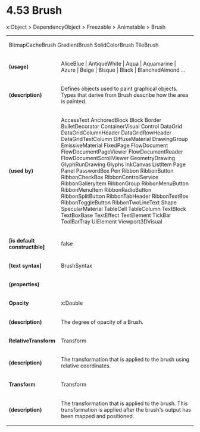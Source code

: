 <html dir="LTR" xmlns:mshelp="http://msdn.microsoft.com/mshelp" xmlns:ddue="http://ddue.schemas.microsoft.com/authoring/2003/5" xmlns:xlink="http://www.w3.org/1999/xlink" xmlns:tool="http://www.microsoft.com/tooltip"><body><input type="hidden" id="userDataCache" class="userDataStyle"><input type="hidden" id="hiddenScrollOffset"><img id="dropDownImage" style="display:none; height:0; width:0;" src="../local/drpdown.gif"><img id="dropDownHoverImage" style="display:none; height:0; width:0;" src="../local/drpdown_orange.gif"><img id="collapseImage" style="display:none; height:0; width:0;" src="../local/collapse.gif"><img id="expandImage" style="display:none; height:0; width:0;" src="../local/exp.gif"><img id="collapseAllImage" style="display:none; height:0; width:0;" src="../local/collall.gif"><img id="expandAllImage" style="display:none; height:0; width:0;" src="../local/expall.gif"><img id="copyImage" style="display:none; height:0; width:0;" src="../local/copycode.gif"><img id="copyHoverImage" style="display:none; height:0; width:0;" src="../local/copycodeHighlight.gif"><div id="header"><h1 class="heading">4.53 Brush</h1></div><div id="mainSection"><div id="mainBody"><div id="allHistory" class="saveHistory" onsave="saveAll()" onload="loadAll()"></div>
				<p xmlns:wsd="http://wsdev.schemas.microsoft.com/authoring/2008/2" xmlns:msxsl="urn:schemas-microsoft-com:xslt" xmlns:script="urn:script" xmlns:build="urn:build">
				</p>
			<div id="sectionSection0" class="section" name="collapseableSection"><content xmlns="http://ddue.schemas.microsoft.com/authoring/2003/5" xmlns:wsd="http://wsdev.schemas.microsoft.com/authoring/2008/2" xmlns:msxsl="urn:schemas-microsoft-com:xslt" xmlns:script="urn:script" xmlns:build="urn:build">
				</content></div><div id="sectionSection1" class="section" name="collapseableSection"><content xmlns="http://ddue.schemas.microsoft.com/authoring/2003/5" xmlns:wsd="http://wsdev.schemas.microsoft.com/authoring/2008/2" xmlns:msxsl="urn:schemas-microsoft-com:xslt" xmlns:script="urn:script" xmlns:build="urn:build">
					<p xmlns="">
						<mshelp:link keywords="32151b2e-6b09-45cd-afba-003da191b81a" tabindex="0">x:Object</mshelp:link> &gt; <mshelp:link keywords="35952578-1b00-44af-ab0a-4726a2e04bd8" tabindex="0">DependencyObject</mshelp:link> &gt; <mshelp:link keywords="0241894c-a4ed-4718-a177-88538350b16d" tabindex="0">Freezable</mshelp:link> &gt; <mshelp:link keywords="c50528fb-347f-48aa-9135-fc84b024ea72" tabindex="0">Animatable</mshelp:link> &gt; Brush</p>
					<p xmlns=""><b></b></p><table class="ProtocolAuthoredTable" xmlns=""><tr>
								<td colspan="2">
									<p>
										<mshelp:link keywords="c97f58ec-1d1b-4c77-b151-d4821ece9f94" tabindex="0">BitmapCacheBrush</mshelp:link> <mshelp:link keywords="d4060cd3-5740-430b-b3ed-2605e6e11f45" tabindex="0">GradientBrush</mshelp:link> <mshelp:link keywords="61fcc553-32ac-429e-9af4-d0bec3dd3f6c" tabindex="0">SolidColorBrush</mshelp:link> <mshelp:link keywords="cc9022b1-0999-4cc7-8d7e-efe1df96bdd4" tabindex="0">TileBrush</mshelp:link></p>
								</td>
							</tr><tr>
							<td>
								<p>
									<b>(usage)</b>
								</p>
							</td>
							<td>
								<p>AliceBlue | AntiqueWhite | Aqua | Aquamarine | Azure | Beige | Bisque | Black | BlanchedAlmond ...</p>
							</td>
						</tr><tr>
							<td>
								<p>
									<b>(description)</b>
								</p>
							</td>
							<td>
								<p>Defines objects used to paint graphical objects. Types that derive from Brush describe how the area is painted.</p>
							</td>
						</tr><tr>
							<td>
								<p>
									<b>(used by)</b>
								</p>
							</td>
							<td>
								<p>
									<mshelp:link keywords="0b4068fd-f3d1-4bb7-ac8b-34b1e372e8a7" tabindex="0">AccessText</mshelp:link> <mshelp:link keywords="e991e023-799d-40df-9852-e555bc99ef34" tabindex="0">AnchoredBlock</mshelp:link> <mshelp:link keywords="e5bb6d5e-0f35-4f04-ab6c-099af20ea5a2" tabindex="0">Block</mshelp:link> <mshelp:link keywords="42726e8b-3968-414e-beff-156c4eb5c04a" tabindex="0">Border</mshelp:link> <mshelp:link keywords="10181fa4-1c9b-4bc2-bdd2-a3e3e01af72c" tabindex="0">BulletDecorator</mshelp:link> <mshelp:link keywords="ac9a8b4e-625f-4d97-a5f1-00a10af91378" tabindex="0">ContainerVisual</mshelp:link> <mshelp:link keywords="b980ab01-7dbf-4bfa-885b-e98fd3546fc3" tabindex="0">Control</mshelp:link> <mshelp:link keywords="f064f15a-a9ec-4675-9508-cb8ba0fdf740" tabindex="0">DataGrid</mshelp:link> <mshelp:link keywords="c97420d5-2880-47a3-a78e-9951285abc0d" tabindex="0">DataGridColumnHeader</mshelp:link> <mshelp:link keywords="82adc5e3-485f-4ff4-867c-ca36d69783ac" tabindex="0">DataGridRowHeader</mshelp:link> <mshelp:link keywords="fc640e5a-278c-4cfc-9cbb-b7a82dfd79a8" tabindex="0">DataGridTextColumn</mshelp:link> <mshelp:link keywords="3649db82-e77a-40fc-80c6-31c64579df78" tabindex="0">DiffuseMaterial</mshelp:link> <mshelp:link keywords="725b2a26-1744-467c-8adc-e5bbbf294ab7" tabindex="0">DrawingGroup</mshelp:link> <mshelp:link keywords="2ac197b8-c608-4ddf-ac91-b4becfcf10f0" tabindex="0">EmissiveMaterial</mshelp:link> <mshelp:link keywords="b98d1c4a-8e91-42c2-b9f1-46a5723f2195" tabindex="0">FixedPage</mshelp:link> <mshelp:link keywords="371d8b09-39ab-4a70-89a6-74e8df545f16" tabindex="0">FlowDocument</mshelp:link> <mshelp:link keywords="0580fb78-4a0d-443f-9985-230899f4cc88" tabindex="0">FlowDocumentPageViewer</mshelp:link> <mshelp:link keywords="1dc002d2-3d97-4955-9d09-2186b17c8eb8" tabindex="0">FlowDocumentReader</mshelp:link> <mshelp:link keywords="d4482182-df7b-4d80-b8a9-b9023151cce2" tabindex="0">FlowDocumentScrollViewer</mshelp:link> <mshelp:link keywords="9df30a13-6ea7-408e-bbdf-99b450d8c337" tabindex="0">GeometryDrawing</mshelp:link> <mshelp:link keywords="a294f105-4ba5-44b0-8842-99d6626df30c" tabindex="0">GlyphRunDrawing</mshelp:link> <mshelp:link keywords="e3fc95b9-83c8-4719-95ae-0dfaa52e0a7e" tabindex="0">Glyphs</mshelp:link> <mshelp:link keywords="a19e36c8-cc63-4e09-b80f-54e868480ab3" tabindex="0">InkCanvas</mshelp:link> <mshelp:link keywords="b43a4dce-3df7-45db-bc96-5e6ce4209de4" tabindex="0">ListItem</mshelp:link> <mshelp:link keywords="2ae66313-c78e-4de0-b0e7-3f4cd37f3ca3" tabindex="0">Page</mshelp:link> <mshelp:link keywords="4efc3452-8492-4eb9-a70b-43317fe5a729" tabindex="0">Panel</mshelp:link> <mshelp:link keywords="6c9a7645-2ce2-48a3-a209-156fe6e07017" tabindex="0">PasswordBox</mshelp:link> <mshelp:link keywords="806c2a2d-488f-4fc5-a6c0-e580a825a91d" tabindex="0">Pen</mshelp:link> <mshelp:link keywords="54bec691-cb43-47ba-bafa-0dbf6741117e" tabindex="0">Ribbon</mshelp:link> <mshelp:link keywords="4d7e5551-23e2-4a00-8815-2a2f6c577495" tabindex="0">RibbonButton</mshelp:link> <mshelp:link keywords="24706eb9-34d9-4022-a62b-27de6b7bcfb6" tabindex="0">RibbonCheckBox</mshelp:link> <mshelp:link keywords="f22ee88c-22d8-497f-9fa2-7775999bcd63" tabindex="0">RibbonControlService</mshelp:link> <mshelp:link keywords="c556d859-5a15-4876-b9f2-61bda21dd2b1" tabindex="0">RibbonGalleryItem</mshelp:link> <mshelp:link keywords="63f91ee6-fa9f-4fbb-9918-88c6510b64db" tabindex="0">RibbonGroup</mshelp:link> <mshelp:link keywords="c63ed378-5dcd-45aa-906f-0eb71bfbd50c" tabindex="0">RibbonMenuButton</mshelp:link> <mshelp:link keywords="d8a7f4ac-c208-4c11-af15-ee7d6a911efc" tabindex="0">RibbonMenuItem</mshelp:link> <mshelp:link keywords="61a97eb8-d58b-4af1-a87a-6cad26a4b12b" tabindex="0">RibbonRadioButton</mshelp:link> <mshelp:link keywords="ee19ea7e-fe1d-4fe4-85da-02ecf09f6650" tabindex="0">RibbonSplitButton</mshelp:link> <mshelp:link keywords="5b23a827-26fe-43dd-a143-e547c7948b3c" tabindex="0">RibbonTabHeader</mshelp:link> <mshelp:link keywords="f1e60912-78e6-40b3-bf38-c865b4536799" tabindex="0">RibbonTextBox</mshelp:link> <mshelp:link keywords="93c8f55c-bc71-4cf2-941b-be50424b3e64" tabindex="0">RibbonToggleButton</mshelp:link> <mshelp:link keywords="67aa86ac-6529-464c-ae02-6a8a5a3996cc" tabindex="0">RibbonTwoLineText</mshelp:link> <mshelp:link keywords="1d56729a-f0b3-4d8f-add7-1d8caee783bf" tabindex="0">Shape</mshelp:link> <mshelp:link keywords="c6db56e7-dfde-494f-93b9-92970d246a20" tabindex="0">SpecularMaterial</mshelp:link> <mshelp:link keywords="6ffda84f-3f47-4345-b4bc-6b0570f38ad3" tabindex="0">TableCell</mshelp:link> <mshelp:link keywords="622f09aa-8e15-4463-94e8-cc15af79cff1" tabindex="0">TableColumn</mshelp:link> <mshelp:link keywords="26bbf6d0-b950-431c-9fff-901db9558817" tabindex="0">TextBlock</mshelp:link> <mshelp:link keywords="ce7fb588-ba95-4da5-bd5d-48fd34448f35" tabindex="0">TextBoxBase</mshelp:link> <mshelp:link keywords="d73fb21d-4ac6-427a-a109-321bc49cbb01" tabindex="0">TextEffect</mshelp:link> <mshelp:link keywords="a037232d-0186-4d03-89bd-847c35d6dad1" tabindex="0">TextElement</mshelp:link> <mshelp:link keywords="15265911-efec-4b02-b93a-2df088886cd9" tabindex="0">TickBar</mshelp:link> <mshelp:link keywords="4f690f3b-e889-4bbe-bb75-3dea342f7457" tabindex="0">ToolBarTray</mshelp:link> <mshelp:link keywords="837f4ff4-6039-4429-8f17-f04a514988ad" tabindex="0">UIElement</mshelp:link> <mshelp:link keywords="7eaab017-2f92-4715-ab42-5783e24dab2a" tabindex="0">Viewport3DVisual</mshelp:link></p>
							</td>
						</tr><tr>
							<td>
								<p>
									<b>[is default constructible]</b>
								</p>
							</td>
							<td>
								<p>false</p>
							</td>
						</tr><tr>
							<td>
								<p>
									<b>[text syntax]</b>
								</p>
							</td>
							<td>
								<p>
									<mshelp:link keywords="e472e70b-e303-44b5-994b-06566c3019cd" tabindex="0">BrushSyntax</mshelp:link>
								</p>
							</td>
						</tr><tr>
							<td>
								<p>
									<b>(properties)</b>
								</p>
							</td>
							<td>
							</td>
						</tr><tr>
							<td>
								<p>
									<b>Opacity</b>
								</p>
							</td>
							<td>
								<p>
									<mshelp:link keywords="eba4f871-299c-4b4a-8477-fbb89ef1665c" tabindex="0">x:Double</mshelp:link>
								</p>
							</td>
						</tr><tr>
							<td>
								<p>
									<b>(description)</b>
								</p>
							</td>
							<td>
								<p>The degree of opacity of a Brush.</p>
							</td>
						</tr><tr>
							<td>
								<p>
									<b>RelativeTransform</b>
								</p>
							</td>
							<td>
								<p>
									<mshelp:link keywords="40d72f0b-6886-4d0b-b771-eadf1fb2a9cd" tabindex="0">Transform</mshelp:link>
								</p>
							</td>
						</tr><tr>
							<td>
								<p>
									<b>(description)</b>
								</p>
							</td>
							<td>
								<p>The transformation that is applied to the brush using relative coordinates.</p>
							</td>
						</tr><tr>
							<td>
								<p>
									<b>Transform</b>
								</p>
							</td>
							<td>
								<p>
									<mshelp:link keywords="40d72f0b-6886-4d0b-b771-eadf1fb2a9cd" tabindex="0">Transform</mshelp:link>
								</p>
							</td>
						</tr><tr>
							<td>
								<p>
									<b>(description)</b>
								</p>
							</td>
							<td>
								<p>The transformation that is applied to the brush. This transformation is applied after the brush's output has been mapped and positioned.</p>
							</td>
						</tr></table>
				</content></div><!--[if gte IE 5]>
			<tool:tip element="languageFilterToolTip" avoidmouse="false"/>
		<![endif]--></div><a name="feedback"></a><span></span></div></body></html>

